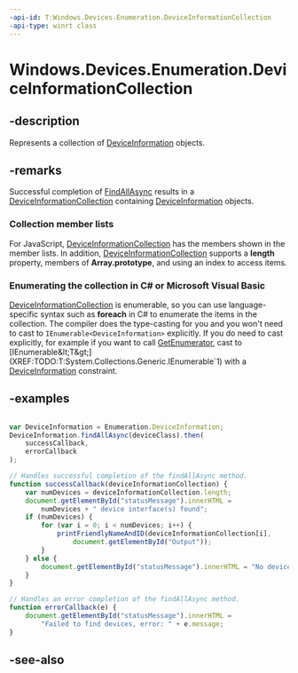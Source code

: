 ```yaml
---
-api-id: T:Windows.Devices.Enumeration.DeviceInformationCollection
-api-type: winrt class
---
```


<!-- Class syntax.
public class DeviceInformationCollection : Windows.Foundation.Collections.IIterable<Windows.Devices.Enumeration.DeviceInformation>, Windows.Foundation.Collections.IVectorView<Windows.Devices.Enumeration.DeviceInformation>
-->

# Windows.Devices.Enumeration.DeviceInformationCollection

## -description
Represents a collection of [DeviceInformation](deviceinformation.md) objects.

## -remarks
Successful completion of [FindAllAsync](deviceinformation_findallasync.md) results in a [DeviceInformationCollection](deviceinformationcollection.md) containing [DeviceInformation](deviceinformation.md) objects.

### Collection member lists

For JavaScript, [DeviceInformationCollection](deviceinformationcollection.md) has the members shown in the member lists. In addition, [DeviceInformationCollection](deviceinformationcollection.md) supports a **length** property, members of **Array.prototype**, and using an index to access items.


<!--Begin NET note for IEnumerable support-->
### Enumerating the collection in C# or Microsoft Visual Basic

[DeviceInformationCollection](deviceinformationcollection.md) is enumerable, so you can use language-specific syntax such as **foreach** in C# to enumerate the items in the collection. The compiler does the type-casting for you and you won't need to cast to `IEnumerable<DeviceInformation>` explicitly. If you do need to cast explicitly, for example if you want to call [GetEnumerator](XREF:TODO:M:System.Collections.Generic.IEnumerable`1.GetEnumerator), cast to [IEnumerable&lt;T&gt;](XREF:TODO:T:System.Collections.Generic.IEnumerable`1) with a [DeviceInformation](deviceinformation.md) constraint.


<!--End NET note for IEnumerable support-->

## -examples
```javascript

var DeviceInformation = Enumeration.DeviceInformation;
DeviceInformation.findAllAsync(deviceClass).then(
    successCallback, 
    errorCallback
);

// Handles successful completion of the findAllAsync method.
function successCallback(deviceInformationCollection) {
    var numDevices = deviceInformationCollection.length;
    document.getElementById("statusMessage").innerHTML = 
        numDevices + " device interface(s) found";
    if (numDevices) {
        for (var i = 0; i < numDevices; i++) {
            printFriendlyNameAndID(deviceInformationCollection[i], 
                document.getElementById("Output"));
        }
    } else {
        document.getElementById("statusMessage").innerHTML = "No devices found";
    }
}

// Handles an error completion of the findAllAsync method.
function errorCallback(e) {
    document.getElementById("statusMessage").innerHTML = 
        "Failed to find devices, error: " + e.message;
}

```



## -see-also